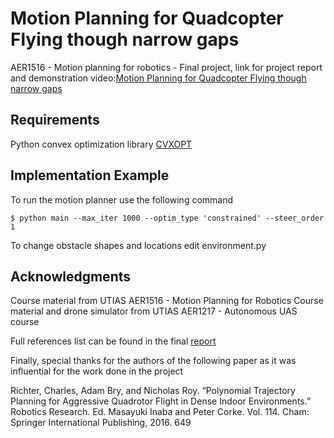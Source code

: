 # Motion Planning for Quadcopter Flying though narrow gaps

AER1516 - Motion planning for robotics - Final project, link for project
report and demonstration video:[Motion Planning for Quadcopter Flying though narrow gaps](https://drive.google.com/open?id=1OiX6Z48XeYNF04TpmMopRAOPYLLoRYya)

## Requirements 
Python convex optimization library [CVXOPT](https://cvxopt.org/)

## Implementation Example
To run the motion planner use the following command

`$ python main --max_iter 1000 --optim_type 'constrained' --steer_order 1`

To change obstacle shapes and locations edit environment.py

## Acknowledgments 

Course material from UTIAS AER1516 - Motion Planning for Robotics
Course material and drone simulator from UTIAS AER1217 - Autonomous UAS course 

Full references list can be found in the final [report](https://drive.google.com/open?id=1OiX6Z48XeYNF04TpmMopRAOPYLLoRYya)

Finally, special thanks for the authors of the following paper as it was influential for the work done in the project

Richter, Charles, Adam Bry, and Nicholas Roy. “Polynomial
Trajectory Planning for Aggressive Quadrotor Flight in Dense Indoor
Environments.” Robotics Research. Ed. Masayuki Inaba and Peter
Corke. Vol. 114. Cham: Springer International Publishing, 2016. 649




